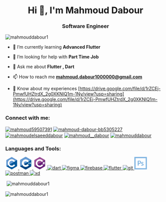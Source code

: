 <h1 align="center">Hi 👋, I'm Mahmoud Dabour</h1>
<h3 align="center">Software Engineer</h3>

<p align="left"> <img src="https://komarev.com/ghpvc/?username=mahmouddabour1&label=Profile%20views&color=0e75b6&style=flat" alt="mahmouddabour1" /> </p>

- 🌱 I’m currently learning **Advanced Flutter**

- 🤝 I’m looking for help with **Part Time Job**

- 💬 Ask me about **Flutter , Dart**

- 📫 How to reach me **mahmoud.dabour1000000@gmail.com**

- 📄 Know about my experiences [https://drive.google.com/file/d/1rZCEj-PmwfUHZtrdX_2g0XKNlQ1m-1Ny/view?usp=sharing](https://drive.google.com/file/d/1rZCEj-PmwfUHZtrdX_2g0XKNlQ1m-1Ny/view?usp=sharing)

<h3 align="left">Connect with me:</h3>
<p align="left">
<a href="https://twitter.com/mahmoud59507391" target="blank"><img align="center" src="https://raw.githubusercontent.com/rahuldkjain/github-profile-readme-generator/master/src/images/icons/Social/twitter.svg" alt="mahmoud59507391" height="30" width="40" /></a>
<a href="https://linkedin.com/in/mahmoud-dabour-bb5305227" target="blank"><img align="center" src="https://raw.githubusercontent.com/rahuldkjain/github-profile-readme-generator/master/src/images/icons/Social/linked-in-alt.svg" alt="mahmoud-dabour-bb5305227" height="30" width="40" /></a>
<a href="https://fb.com/mahmoudelsaeeddabour" target="blank"><img align="center" src="https://raw.githubusercontent.com/rahuldkjain/github-profile-readme-generator/master/src/images/icons/Social/facebook.svg" alt="mahmoudelsaeeddabour" height="30" width="40" /></a>
<a href="https://instagram.com/mahmoud__dabour" target="blank"><img align="center" src="https://raw.githubusercontent.com/rahuldkjain/github-profile-readme-generator/master/src/images/icons/Social/instagram.svg" alt="mahmoud__dabour" height="30" width="40" /></a>
<a href="https://codeforces.com/profile/mahmouddabour" target="blank"><img align="center" src="https://raw.githubusercontent.com/rahuldkjain/github-profile-readme-generator/master/src/images/icons/Social/codeforces.svg" alt="mahmouddabour" height="30" width="40" /></a>
</p>

<h3 align="left">Languages and Tools:</h3>
<p align="left"> <a href="https://www.cprogramming.com/" target="_blank" rel="noreferrer"> <img src="https://raw.githubusercontent.com/devicons/devicon/master/icons/c/c-original.svg" alt="c" width="40" height="40"/> </a> <a href="https://www.w3schools.com/cpp/" target="_blank" rel="noreferrer"> <img src="https://raw.githubusercontent.com/devicons/devicon/master/icons/cplusplus/cplusplus-original.svg" alt="cplusplus" width="40" height="40"/> </a> <a href="https://www.w3schools.com/cs/" target="_blank" rel="noreferrer"> <img src="https://raw.githubusercontent.com/devicons/devicon/master/icons/csharp/csharp-original.svg" alt="csharp" width="40" height="40"/> </a> <a href="https://dart.dev" target="_blank" rel="noreferrer"> <img src="https://www.vectorlogo.zone/logos/dartlang/dartlang-icon.svg" alt="dart" width="40" height="40"/> </a> <a href="https://www.figma.com/" target="_blank" rel="noreferrer"> <img src="https://www.vectorlogo.zone/logos/figma/figma-icon.svg" alt="figma" width="40" height="40"/> </a> <a href="https://firebase.google.com/" target="_blank" rel="noreferrer"> <img src="https://www.vectorlogo.zone/logos/firebase/firebase-icon.svg" alt="firebase" width="40" height="40"/> </a> <a href="https://flutter.dev" target="_blank" rel="noreferrer"> <img src="https://www.vectorlogo.zone/logos/flutterio/flutterio-icon.svg" alt="flutter" width="40" height="40"/> </a> <a href="https://git-scm.com/" target="_blank" rel="noreferrer"> <img src="https://www.vectorlogo.zone/logos/git-scm/git-scm-icon.svg" alt="git" width="40" height="40"/> </a> <a href="https://www.photoshop.com/en" target="_blank" rel="noreferrer"> <img src="https://raw.githubusercontent.com/devicons/devicon/master/icons/photoshop/photoshop-line.svg" alt="photoshop" width="40" height="40"/> </a> <a href="https://postman.com" target="_blank" rel="noreferrer"> <img src="https://www.vectorlogo.zone/logos/getpostman/getpostman-icon.svg" alt="postman" width="40" height="40"/> </a> <a href="https://www.adobe.com/products/xd.html" target="_blank" rel="noreferrer"> <img src="https://cdn.worldvectorlogo.com/logos/adobe-xd.svg" alt="xd" width="40" height="40"/> </a> </p>

<p>&nbsp;<img align="center" src="https://github-readme-stats.vercel.app/api?username=mahmouddabour1&show_icons=true&locale=en" alt="mahmouddabour1" /></p>

<p><img align="center" src="https://github-readme-streak-stats.herokuapp.com/?user=mahmouddabour1&" alt="mahmouddabour1" /></p>
